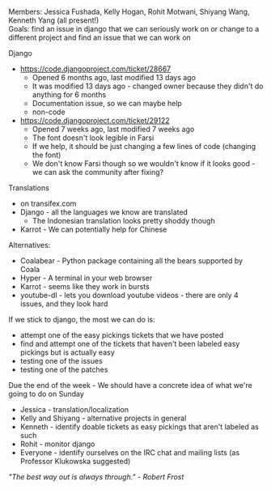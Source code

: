 Members: Jessica Fushada, Kelly Hogan, Rohit Motwani, Shiyang Wang, Kenneth Yang (all present!)  
Goals: find an issue in django that we can seriously work on or change to a different project and find an issue that we can work on

Django
- https://code.djangoproject.com/ticket/28667
	- Opened 6 months ago, last modified 13 days ago
	- It was modified 13 days ago - changed owner because they didn't do anything for 6 months
	- Documentation issue, so we can maybe help
	- non-code
- https://code.djangoproject.com/ticket/29122
	- Opened 7 weeks ago, last modified 7 weeks ago
	- The font doesn't look legible in Farsi
	- If we help, it should be just changing a few lines of code (changing the font)
	- We don't know Farsi though so we wouldn't know if it looks good - we can ask the community after fixing?

Translations
- on transifex.com
- Django - all the languages we know are translated
	- The Indonesian translation looks pretty shoddy though
- Karrot - We can potentially help for Chinese

Alternatives:
- Coalabear - Python package containing all the bears supported by Coala
- Hyper - A terminal in your web browser
- Karrot - seems like they work in bursts
- youtube-dl - lets you download youtube videos - there are only 4 issues, and they look hard

If we stick to django, the most we can do is:
- attempt one of the easy pickings tickets that we have posted 
- find and attempt one of the tickets that haven't been labeled easy pickings but is actually easy
- testing one of the issues
- testing one of the patches

Due the end of the week - We should have a concrete idea of what we're going to do on Sunday
- Jessica - translation/localization
- Kelly and Shiyang - alternative projects in general
- Kenneth - identify doable tickets as easy pickings that aren't labeled as such
- Rohit - monitor django
- Everyone - identify ourselves on the IRC chat and mailing lists (as Professor Klukowska suggested)
  
*"The best way out is always through." - Robert Frost*
